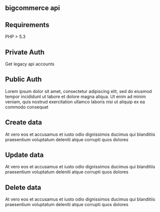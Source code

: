 ## bigcommerce api ##


Requirements
------------
PHP > 5.3

Private Auth
------------
Get legacy api accounts

Public Auth
-----------
Lorem ipsum dolor sit amet, consectetur adipiscing elit, sed do eiusmod tempor incididunt ut labore et dolore magna aliqua. Ut enim ad minim veniam, quis nostrud exercitation ullamco laboris nisi ut aliquip ex ea commodo consequat

Create data
-----------
At vero eos et accusamus et iusto odio dignissimos ducimus qui blanditiis praesentium voluptatum deleniti atque corrupti quos dolores

Update data
-----------
At vero eos et accusamus et iusto odio dignissimos ducimus qui blanditiis praesentium voluptatum deleniti atque corrupti quos dolores

Delete data
-----------
At vero eos et accusamus et iusto odio dignissimos ducimus qui blanditiis praesentium voluptatum deleniti atque corrupti quos dolores
